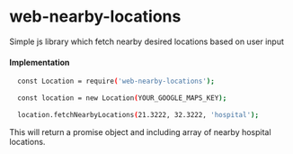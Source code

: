 # web-nearby-locations
Simple js library which fetch nearby desired locations based on user input

#### Implementation
```sh
  const Location = require('web-nearby-locations');
  
  const location = new Location(YOUR_GOOGLE_MAPS_KEY);
  
  location.fetchNearbyLocations(21.3222, 32.3222, 'hospital');
```
This will return a promise object and including array of nearby hospital locations.
